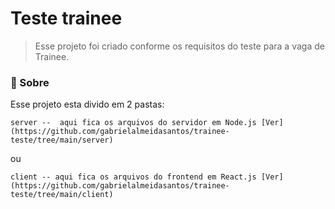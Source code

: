 # Teste trainee

> Esse projeto foi criado conforme os requisitos do teste para a vaga de Trainee.

### 🚀 Sobre

Esse projeto esta divido em 2 pastas:

```
server --  aqui fica os arquivos do servidor em Node.js [Ver](https://github.com/gabrielalmeidasantos/trainee-teste/tree/main/server)
```

ou

```
client -- aqui fica os arquivos do frontend em React.js [Ver](https://github.com/gabrielalmeidasantos/trainee-teste/tree/main/client)
```
